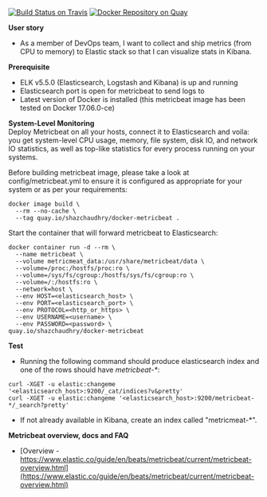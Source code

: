 [![Build Status on Travis](https://travis-ci.org/shazChaudhry/docker-metricbeat.svg?branch=master)](https://travis-ci.org/shazChaudhry/docker-metricbeat "Build Status on Travis")
[![Docker Repository on Quay](https://quay.io/repository/shazchaudhry/docker-metricbeat/status "Docker Repository on Quay")](https://quay.io/repository/shazchaudhry/docker-metricbeat)

**User story**
* As a member of DevOps team, I want to collect and ship metrics (from CPU to memory) to Elastic stack so that I can visualize stats in Kibana.

**Prerequisite**
* ELK v5.5.0 (Elasticsearch, Logstash and Kibana) is up and running
* Elasticsearch port is open for metricbeat to send logs to
* Latest version of Docker is installed (this metricbeat image has been tested on Docker 17.06.0-ce)


**System-Level Monitoring**<br>
Deploy Metricbeat on all your hosts, connect it to Elasticsearch and voila: you get system-level CPU usage, memory, file system, disk IO, and network IO statistics, as well as top-like statistics for every process running on your systems.

Before building metricbeat image, please take a look at config/metricbeat.yml to ensure it is configured as appropriate for your system or as per your requirements:
```
docker image build \
  --rm --no-cache \
  --tag quay.io/shazchaudhry/docker-metricbeat .
```
Start the container that will forward metricbeat to Elasticsearch:
```
docker container run -d --rm \
  --name metricbeat \
  --volume metricmeat_data:/usr/share/metricbeat/data \
  --volume=/proc:/hostfs/proc:ro \
  --volume=/sys/fs/cgroup:/hostfs/sys/fs/cgroup:ro \
  --volume=/:/hostfs:ro \
  --network=host \
  --env HOST=<elasticsearch_host> \
  --env PORT=<elasticsearch_port> \
  --env PROTOCOL=<http_or_https> \
  --env USERNAME=<username> \
  --env PASSWORD=<password> \
quay.io/shazchaudhry/docker-metricbeat
```

**Test**
* Running the following command should produce elasticsearch index and one of the rows should have _metricbeat-*_:
```
curl -XGET -u elastic:changeme '<elasticsearch_host>:9200/_cat/indices?v&pretty'
curl -XGET -u elastic:changeme '<elasticsearch_host>:9200/metricbeat-*/_search?pretty'
```
* If not already available in Kibana, create an index called "metricmeat-*".

**Metricbeat overview, docs and FAQ**

* [Overview - https://www.elastic.co/guide/en/beats/metricbeat/current/metricbeat-overview.html](https://www.elastic.co/guide/en/beats/metricbeat/current/metricbeat-overview.html)
